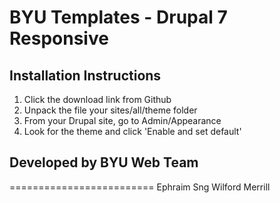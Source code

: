 # BYU Templates - Drupal 7 Responsive 

## Installation Instructions
1. Click the download link from Github
2. Unpack the file your sites/all/theme folder
3. From your Drupal site, go to Admin/Appearance
4. Look for the theme and click 'Enable and set default'

## Developed by BYU Web Team
=========================
Ephraim Sng
Wilford Merrill
